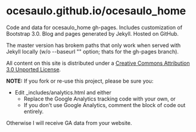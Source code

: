 ocesaulo.github.io/ocesaulo_home
========

Code and data for ocesaulo_home gh-pages. Includes customization of Bootstrap 3.0. Blog and pages generated by Jekyll. Hosted on GitHub.

The master version has brokem paths that only work when served with Jekyll locally (w/o --baseurl "" option; thats for the gh-pages branch).

All content on this site is distributed under a [Creative Commons Attribution 3.0 Unported License](http://creativecommons.org/licenses/by/3.0/deed.en_US).

**NOTE:** If you fork or re-use this project, please be sure you:

* Edit _includes/analytics.html and either
  * Replace the Google Analytics tracking code with your own, or
  * If you don't use Google Analytics, comment the block of code out entirely.

Otherwise I will receive GA data from your website.
